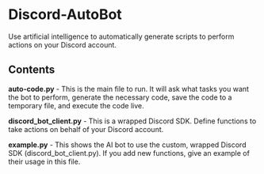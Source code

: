 # Discord-AutoBot
Use artificial intelligence to automatically generate scripts to perform actions on your Discord account.

## Contents
**auto-code.py** - This is the main file to run. It will ask what tasks you want the bot to perform, generate the necessary code, save the code to a temporary file, and execute the code live.

**discord_bot_client.py** - This is a wrapped Discord SDK. Define functions to take actions on behalf of your Discord account.

**example.py** - This shows the AI bot to use the custom, wrapped Discord SDK (discord_bot_client.py). If you add new functions, give an example of their usage in this file.
